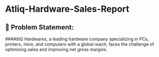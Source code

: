 # Atliq-Hardware-Sales-Report
## 💾 Problem Statement: 
###AtliQ Hardwares, a leading hardware company specializing in PCs, printers, mice, and 
computers with a global reach, faces the challenge of optimizing sales and improving 
net gross margins. 

